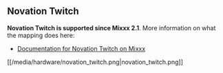 ## Novation Twitch

**Novation Twitch is supported since Mixxx 2.1**. More information on
what the mapping does here:

  - [Documentation for Novation Twitch on
    Mixxx](https://sinusoid.es/mixco/script/novation_twitch.mixco.html)

[[/media/hardware/novation_twitch.png|novation\_twitch.png]]
